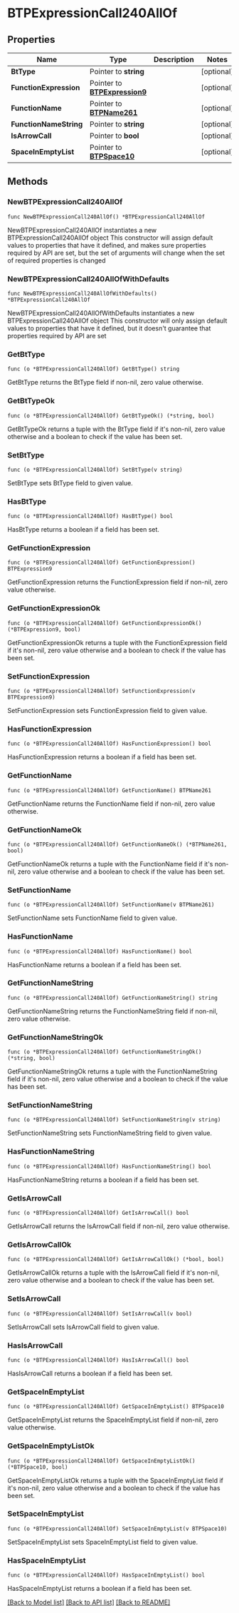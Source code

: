 # BTPExpressionCall240AllOf

## Properties

Name | Type | Description | Notes
------------ | ------------- | ------------- | -------------
**BtType** | Pointer to **string** |  | [optional] 
**FunctionExpression** | Pointer to [**BTPExpression9**](BTPExpression9.md) |  | [optional] 
**FunctionName** | Pointer to [**BTPName261**](BTPName261.md) |  | [optional] 
**FunctionNameString** | Pointer to **string** |  | [optional] 
**IsArrowCall** | Pointer to **bool** |  | [optional] 
**SpaceInEmptyList** | Pointer to [**BTPSpace10**](BTPSpace10.md) |  | [optional] 

## Methods

### NewBTPExpressionCall240AllOf

`func NewBTPExpressionCall240AllOf() *BTPExpressionCall240AllOf`

NewBTPExpressionCall240AllOf instantiates a new BTPExpressionCall240AllOf object
This constructor will assign default values to properties that have it defined,
and makes sure properties required by API are set, but the set of arguments
will change when the set of required properties is changed

### NewBTPExpressionCall240AllOfWithDefaults

`func NewBTPExpressionCall240AllOfWithDefaults() *BTPExpressionCall240AllOf`

NewBTPExpressionCall240AllOfWithDefaults instantiates a new BTPExpressionCall240AllOf object
This constructor will only assign default values to properties that have it defined,
but it doesn't guarantee that properties required by API are set

### GetBtType

`func (o *BTPExpressionCall240AllOf) GetBtType() string`

GetBtType returns the BtType field if non-nil, zero value otherwise.

### GetBtTypeOk

`func (o *BTPExpressionCall240AllOf) GetBtTypeOk() (*string, bool)`

GetBtTypeOk returns a tuple with the BtType field if it's non-nil, zero value otherwise
and a boolean to check if the value has been set.

### SetBtType

`func (o *BTPExpressionCall240AllOf) SetBtType(v string)`

SetBtType sets BtType field to given value.

### HasBtType

`func (o *BTPExpressionCall240AllOf) HasBtType() bool`

HasBtType returns a boolean if a field has been set.

### GetFunctionExpression

`func (o *BTPExpressionCall240AllOf) GetFunctionExpression() BTPExpression9`

GetFunctionExpression returns the FunctionExpression field if non-nil, zero value otherwise.

### GetFunctionExpressionOk

`func (o *BTPExpressionCall240AllOf) GetFunctionExpressionOk() (*BTPExpression9, bool)`

GetFunctionExpressionOk returns a tuple with the FunctionExpression field if it's non-nil, zero value otherwise
and a boolean to check if the value has been set.

### SetFunctionExpression

`func (o *BTPExpressionCall240AllOf) SetFunctionExpression(v BTPExpression9)`

SetFunctionExpression sets FunctionExpression field to given value.

### HasFunctionExpression

`func (o *BTPExpressionCall240AllOf) HasFunctionExpression() bool`

HasFunctionExpression returns a boolean if a field has been set.

### GetFunctionName

`func (o *BTPExpressionCall240AllOf) GetFunctionName() BTPName261`

GetFunctionName returns the FunctionName field if non-nil, zero value otherwise.

### GetFunctionNameOk

`func (o *BTPExpressionCall240AllOf) GetFunctionNameOk() (*BTPName261, bool)`

GetFunctionNameOk returns a tuple with the FunctionName field if it's non-nil, zero value otherwise
and a boolean to check if the value has been set.

### SetFunctionName

`func (o *BTPExpressionCall240AllOf) SetFunctionName(v BTPName261)`

SetFunctionName sets FunctionName field to given value.

### HasFunctionName

`func (o *BTPExpressionCall240AllOf) HasFunctionName() bool`

HasFunctionName returns a boolean if a field has been set.

### GetFunctionNameString

`func (o *BTPExpressionCall240AllOf) GetFunctionNameString() string`

GetFunctionNameString returns the FunctionNameString field if non-nil, zero value otherwise.

### GetFunctionNameStringOk

`func (o *BTPExpressionCall240AllOf) GetFunctionNameStringOk() (*string, bool)`

GetFunctionNameStringOk returns a tuple with the FunctionNameString field if it's non-nil, zero value otherwise
and a boolean to check if the value has been set.

### SetFunctionNameString

`func (o *BTPExpressionCall240AllOf) SetFunctionNameString(v string)`

SetFunctionNameString sets FunctionNameString field to given value.

### HasFunctionNameString

`func (o *BTPExpressionCall240AllOf) HasFunctionNameString() bool`

HasFunctionNameString returns a boolean if a field has been set.

### GetIsArrowCall

`func (o *BTPExpressionCall240AllOf) GetIsArrowCall() bool`

GetIsArrowCall returns the IsArrowCall field if non-nil, zero value otherwise.

### GetIsArrowCallOk

`func (o *BTPExpressionCall240AllOf) GetIsArrowCallOk() (*bool, bool)`

GetIsArrowCallOk returns a tuple with the IsArrowCall field if it's non-nil, zero value otherwise
and a boolean to check if the value has been set.

### SetIsArrowCall

`func (o *BTPExpressionCall240AllOf) SetIsArrowCall(v bool)`

SetIsArrowCall sets IsArrowCall field to given value.

### HasIsArrowCall

`func (o *BTPExpressionCall240AllOf) HasIsArrowCall() bool`

HasIsArrowCall returns a boolean if a field has been set.

### GetSpaceInEmptyList

`func (o *BTPExpressionCall240AllOf) GetSpaceInEmptyList() BTPSpace10`

GetSpaceInEmptyList returns the SpaceInEmptyList field if non-nil, zero value otherwise.

### GetSpaceInEmptyListOk

`func (o *BTPExpressionCall240AllOf) GetSpaceInEmptyListOk() (*BTPSpace10, bool)`

GetSpaceInEmptyListOk returns a tuple with the SpaceInEmptyList field if it's non-nil, zero value otherwise
and a boolean to check if the value has been set.

### SetSpaceInEmptyList

`func (o *BTPExpressionCall240AllOf) SetSpaceInEmptyList(v BTPSpace10)`

SetSpaceInEmptyList sets SpaceInEmptyList field to given value.

### HasSpaceInEmptyList

`func (o *BTPExpressionCall240AllOf) HasSpaceInEmptyList() bool`

HasSpaceInEmptyList returns a boolean if a field has been set.


[[Back to Model list]](../README.md#documentation-for-models) [[Back to API list]](../README.md#documentation-for-api-endpoints) [[Back to README]](../README.md)


